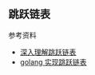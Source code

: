 ## 跳跃链表

参考资料   
+ [深入理解跳跃链表](https://juejin.im/post/5dcd290d6fb9a01fe736aeb1)
+ [golang 实现跳跃链表](https://xguox.me/go-skip-list.html/)